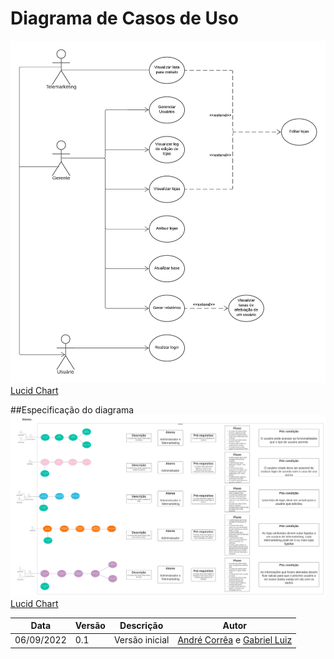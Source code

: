 # Diagrama de Casos de Uso

![Casos de Uso](./imagens/Diagrama_casos_de_uso.png)
[Lucid Chart](https://lucid.app/lucidchart/139ab2cf-fc08-42e9-99c0-7d3bd246e44b/edit?view_items=R9LO7lKaSwDE&invitationId=inv_7a6ff4dc-3726-4603-847b-a66e176e85ec#)


##Especificação do diagrama
![Especificação](./imagens/Especificacao_casos_uso.png)
[Lucid Chart](https://lucid.app/lucidspark/e767608c-aba0-4eaf-abfd-e32394a0f6b2/edit?viewport_loc=1263%2C3450%2C6400%2C3230%2C0_0&invitationId=inv_87005254-4c4f-4e39-9ced-8d818a77aa89#)

| Data       | Versão | Descrição      | Autor                                                                                       |
| ---------- | ------ | -------------- | ------------------------------------------------------------------------------------------- |
| 06/09/2022 | 0.1    | Versão inicial | [André Corrêa](https://github.com/dartmol203) e [Gabriel Luiz](https://github.com/ggomesbr) |